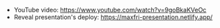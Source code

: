 - YouTube video: https://www.youtube.com/watch?v=9goBkaKVeOc
- Reveal presentation's deploy: https://maxfri-presentation.netlify.app/